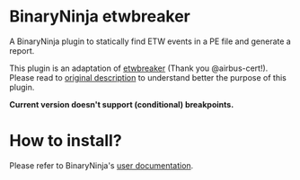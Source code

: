 # BinaryNinja etwbreaker
A BinaryNinja plugin to statically find ETW events in a PE file and generate a report.

This plugin is an adaptation of [etwbreaker](https://github.com/airbus-cert/etwbreaker) (Thank you @airbus-cert!). Please read to [original description](https://github.com/airbus-cert/etwbreaker/blob/master/README.md) to understand better the purpose of this plugin.

**Current version doesn't support (conditional) breakpoints.**

# How to install?

Please refer to BinaryNinja's [user documentation](https://docs.binary.ninja/guide/plugins.html#manual-installation).
